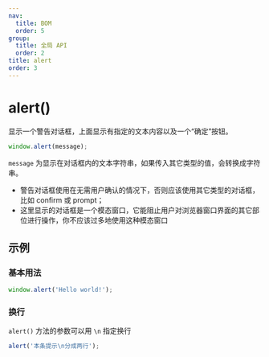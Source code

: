 ```yaml
---
nav:
  title: BOM
  order: 5
group:
  title: 全局 API
  order: 2
title: alert
order: 3
---
```


# alert()

显示一个警告对话框，上面显示有指定的文本内容以及一个“确定”按钮。

```js
window.alert(message);
```

`message` 为显示在对话框内的文本字符串，如果传入其它类型的值，会转换成字符串。

- 警告对话框使用在无需用户确认的情况下，否则应该使用其它类型的对话框，比如 confirm 或 prompt；
- 这里显示的对话框是一个模态窗口，它能阻止用户对浏览器窗口界面的其它部位进行操作，你不应该过多地使用这种模态窗口

## 示例

### 基本用法

```js
window.alert('Hello world!');
```

### 换行

`alert()` 方法的参数可以用 `\n` 指定换行

```javascript
alert('本条提示\n分成两行');
```
